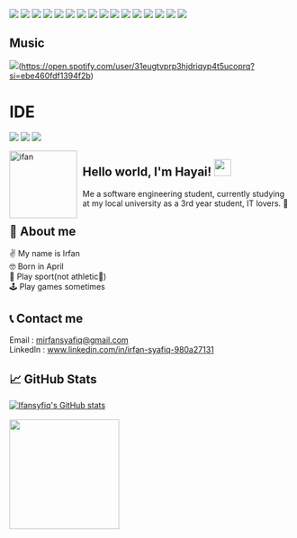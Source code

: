 ![](https://img.shields.io/badge/Gmail-D14836?style=for-the-badge&logo=gmail&logoColor=white) 
![](https://img.shields.io/badge/Linux-FCC624?style=for-the-badge&logo=linux&logoColor=black)
![](https://img.shields.io/badge/Windows-0078D6?style=for-the-badge&logo=windows&logoColor=white)
![](https://img.shields.io/badge/Python-3776AB?style=for-the-badge&logo=python&logoColor=white)
![](https://img.shields.io/badge/HTML-239120?style=for-the-badge&logo=html5&logoColor=white)
![](https://img.shields.io/badge/CSS-239120?&style=for-the-badge&logo=css3&logoColor=white)
![](https://img.shields.io/badge/JavaScript-F7DF1E?style=for-the-badge&logo=javascript&logoColor=black)
![](https://img.shields.io/badge/JavaScript-323330?style=for-the-badge&logo=javascript&logoColor=F7DF1E)
![](	https://img.shields.io/badge/C-00599C?style=for-the-badge&logo=c&logoColor=white)
![](https://img.shields.io/badge/PHP-777BB4?style=for-the-badge&logo=php&logoColor=white)
![](https://img.shields.io/badge/Laravel-FF2D20?style=for-the-badge&logo=laravel&logoColor=white)
![](https://img.shields.io/badge/Flutter-02569B?style=for-the-badge&logo=flutter&logoColor=white)
![](	https://img.shields.io/badge/MySQL-00000F?style=for-the-badge&logo=mysql&logoColor=white)
![](https://img.shields.io/badge/Microsoft_Excel-217346?style=for-the-badge&logo=microsoft-excel&logoColor=white)
![](	https://img.shields.io/badge/Microsoft_PowerPoint-B7472A?style=for-the-badge&logo=microsoft-powerpoint&logoColor=white)
![](https://img.shields.io/badge/Microsoft_Word-2B579A?style=for-the-badge&logo=microsoft-word&logoColor=white)

## Music
![](https://img.shields.io/badge/Spotify-1ED760?&style=for-the-badge&logo=spotify&logoColor=white)(https://open.spotify.com/user/31eugtvprp3hjdriqyp4t5ucoprq?si=ebe460fdf1394f2b) 

# IDE
![](https://img.shields.io/badge/Visual_Studio_Code-0078D4?style=for-the-badge&logo=visual%20studio%20code&logoColor=white)
![](https://img.shields.io/badge/Visual_Studio-5C2D91?style=for-the-badge&logo=visual%20studio&logoColor=white)
![](https://img.shields.io/badge/apache%20netbeans-1B6AC6?style=for-the-badge&logo=apache%20netbeans%20IDE&logoColor=white)

<img width="120" height="120" align="left" style="float: left; margin: 0 10px 0 0;" alt="ifan" src="https://github.com/Ifansyfiq.png">

## Hello world, I'm Hayai! <img src="https://raw.githubusercontent.com/MartinHeinz/MartinHeinz/master/wave.gif" width="30px" height="30px">
Me a software engineering student, currently studying at my local university as a 3rd year student, IT lovers. 🥰 
## 👾 About me
✌️ My name is Irfan<br>
🤓 Born in April<br>
🏸 Play sport(not athletic🥲)<br>
🕹️ Play games sometimes<br>

## 📞 Contact me
Email : mirfansyafiq@gmail.com <br>
Linkedln : www.linkedin.com/in/irfan-syafiq-980a27131
## &#x1f4c8; GitHub Stats 
[![Ifansyfiq's GitHub stats](https://github-readme-stats.vercel.app/api?username=Ifansyfiq&theme=radical&include_all_commits=true&show_icons=true)](https://github.com/Ifansyfiq)
<br><br>
<img src="https://github-readme-stats.vercel.app/api/top-langs/?username=Ifansyfiq&theme=radical&langs_count=10&hide=html,css,makefile,shell,Dockerfile&layout=compact&custom_title=hayai's%20Top%20Languages" height=195px/>

